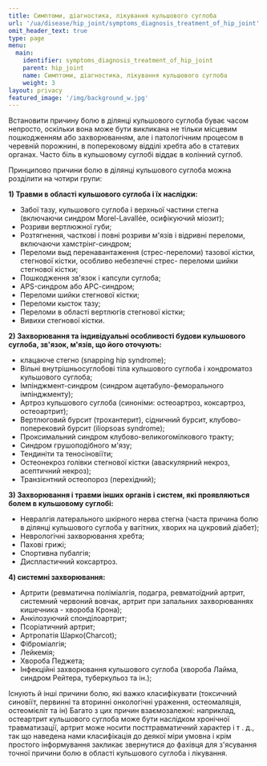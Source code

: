 ```yaml
---
title: Симптоми, діагностика, лікування кульшового суглоба
url: '/ua/disease/hip_joint/symptoms_diagnosis_treatment_of_hip_joint'
omit_header_text: true
type: page
menu:
  main:
    identifier: symptoms_diagnosis_treatment_of_hip_joint
    parent: hip_joint
    name: Симптоми, діагностика, лікування кульшового суглоба
    weight: 3
layout: privacy
featured_image: '/img/background_w.jpg'
---
```


Встановити причину болю в ділянці кульшового суглоба буває часом непросто, оскільки вона може бути викликана не тільки
місцевим пошкодженням або захворюванням, але і патологічним процесом в черевній порожнині, в поперековому відділі хребта
або в статевих органах. Часто біль в кульшовому суглобі віддає в колінний суглоб.

Принципово причини болю в ділянці кульшового суглоба можна розділити на чотири групи:

**1) Травми в області кульшового суглоба і їх наслідки:**

- Забої тазу, кульшового суглоба і верхньої частини стегна (включаючи синдром Morel-Lavallée, осифікуючий міозит); 
- Розриви вертлюжної губи; 
- Розтягнення, часткові і повні розриви м'язів і відривні переломи, включаючи хамстрінг-синдром; 
- Переломи выд перенавантаження (стрес-переломи) тазової кістки, стегнової кістки, особливо небезпечні стрес-
переломи шийки стегнової кістки; 
- Пошкодження зв'язок і капсули суглоба; 
- APS-синдром або АРС-синдром; 
- Переломи шийки стегнової кістки; 
- Переломи кысток тазу; 
- Переломи в області вертлюгів стегнової кістки; 
- Вивихи стегнової кістки.

**2) Захворювання та індивідуальні особливості будови кульшового суглоба, зв'язок, м'язів, що його оточують:**

- клацаюче стегно (snapping hip syndrome); 
- Вільні внутрішньосуглобові тіла кульшового суглоба і хондроматоз кульшового суглоба; 
- Імпінджмент-синдром (синдром ацетабуло-феморального імпінджменту); 
- Артроз кульшового суглоба (синоніми: остеоартроз, коксартроз, остеоартрит); 
- Вертлюговий бурсит (трохантерит), сідничний бурсит, клубово-поперековий бурсит (iliopsoas syndrome); 
- Проксимальний синдром клубово-великогомілкового тракту; 
- Синдром грушоподібного м'язу; 
- Тендиніти та теносіновіїти;
- Остеонекроз голівки стегнової кістки (аваскулярний некроз, асептичний некроз); 
- Транзієнтний остеопороз (перехідний);

**3) Захворювання і травми інших органів і систем, які проявляються болем в кульшовому суглобі:**

- Невралгія латерального шкірного нерва стегна (часта причина болю в ділянці кульшового суглоба у вагітних, хворих на
цукровий діабет); 
- Неврологічні захворювання хребта; 
- Пахові грижі; 
- Спортивна пубалгія; 
- Диспластичний коксартроз.

**4) системні захворювання:**

- Артрити (ревматична поліміалгія, подагра, ревматоїдний артрит, системний червоний вовчак, артрит при запальних
захворюваннях кишечника - хвороба Крона); 
- Анкілозуючий спонділоартрит; 
- Псоріатичний артрит; 
- Артропатія Шарко(Charcot); 
- Фіброміалгія; 
- Лейкемія; 
- Хвороба Педжета; 
- Інфекційні захворювання кульшового суглоба (хвороба Лайма, синдром Рейтера, туберкульоз та ін.);

Існують й інші причини болю, які важко класифікувати (токсичний синовіїт, первинні та вторинні онкологічні ураження,
остеомаляція, остеомієліт та ін) Багато з цих причин взаємозалежні: наприклад, остеартрит кульшового суглоба може бути
наслідком хронічної травматизації, артрит може носити посттравматичний характер і т . д., так що наведена нами
класифікація до деякої міри умовна і крім простого інформування закликає звернутися до фахівця для з'ясування точної
причини болю в області кульшового суглоба і лікування.
